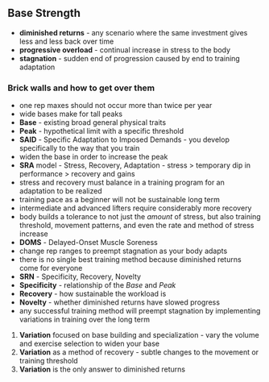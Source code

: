 ## Base Strength


- **diminished returns** - any scenario where the same investment gives less and less back over time
- **progressive overload** - continual increase in stress to the body
- **stagnation** - sudden end of progression caused by end to training adaptation

### Brick walls and how to get over them
- one rep maxes should not occur more than twice per year
- wide bases make for tall peaks
- **Base** - existing broad general physical traits
- **Peak** - hypothetical limit with a specific threshold
- **SAID** - Specific Adaptation to Imposed Demands - you develop specifically to the way that you train
- widen the base in order to increase the peak
- **SRA** model - Stress, Recovery, Adaptation - stress > temporary dip in performance > recovery and gains
- stress and recovery must balance in a training program for an adaptation to be realized
- training pace as a beginner will not be sustainable long term
- intermediate and advanced lifters require considerably more recovery
- body builds a tolerance to not just the *amount* of stress, but also training threshold, movement patterns, and even the rate and method of stress increase
- **DOMS** - Delayed-Onset Muscle Soreness
- change rep ranges to preempt stagnation as your body adapts
- there is no single best training method because diminished returns come for everyone
- **SRN** - Specificity, Recovery, Novelty
- **Specificity** - relationship of the *Base* and *Peak*
- **Recovery** - how sustainable the workload is
- **Novelty** - whether diminished returns have slowed progress
- any successful training method will preempt stagnation by implementing variations in training over the long term

1. **Variation** focused on base building and specialization - vary the volume and exercise selection to widen your base
2. **Variation** as a method of recovery - subtle changes to the movement or training threshold
3. **Variation** is the only answer to diminished returns

